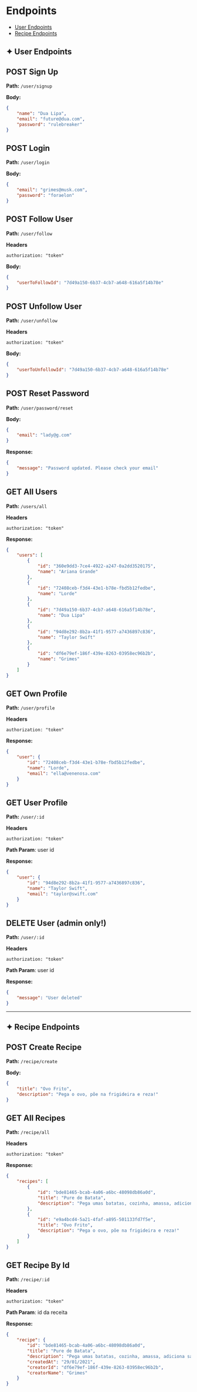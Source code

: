 # Endpoints

- [User Endpoints](#user)
- [Recipe Endpoints](#recipe)

<a id="user"></a>
## ✦ **User Endpoints**

## **POST** Sign Up

**Path:** `/user/signup`

**Body:**

```json
{
    "name": "Dua Lipa",
    "email": "future@dua.com",
    "password": "rulebreaker"
}
```

## **POST** Login

**Path:** `/user/login`

**Body:**

```json
{
    "email": "grimes@musk.com",
    "password": "foraelon"
}
```
## **POST** Follow User

**Path:** `/user/follow`

**Headers**
```
authorization: "token"
```

**Body:**

```json
{
    "userToFollowId": "7d49a150-6b37-4cb7-a648-616a5f14b78e"
}
```

## **POST** Unfollow User

**Path:** `/user/unfollow`

**Headers**
```
authorization: "token"
```

**Body:**

```json
{
    "userToUnfollowId": "7d49a150-6b37-4cb7-a648-616a5f14b78e"
}
```


## **POST** Reset Password

**Path:** `/user/password/reset`

**Body:**

```json
{
    "email": "lady@g.com"
}
```
**Response:**

```json
{
    "message": "Password updated. Please check your email"
}
```


## **GET** All Users
**Path:** `/users/all`

**Headers**
```
authorization: "token"
```

**Response:**

```json
{
    "users": [
        {
            "id": "360e9dd3-7ce4-4922-a247-0a2dd3520175",
            "name": "Ariana Grande"
        },
        {
            "id": "72408ceb-f3d4-43e1-b78e-fbd5b12fedbe",
            "name": "Lorde"
        },
        {
            "id": "7d49a150-6b37-4cb7-a648-616a5f14b78e",
            "name": "Dua Lipa"
        },
        {
            "id": "94d8e292-8b2a-41f1-9577-a7436897c836",
            "name": "Taylor Swift"
        },
        {
            "id": "df6e79ef-186f-439e-8263-03958ec96b2b",
            "name": "Grimes"
        }
    ]
}
```

## **GET** Own Profile
**Path:** `/user/profile`

**Headers**
```
authorization: "token"
```

**Response:**

```json
{
    "user": {
        "id": "72408ceb-f3d4-43e1-b78e-fbd5b12fedbe",
        "name": "Lorde",
        "email": "ella@venenosa.com"
    }
}
```

## **GET** User Profile
**Path:** `/user/:id`

**Headers**

```
authorization: "token"
```

**Path Param**: user id

**Response:**

```json
{
    "user": {
        "id": "94d8e292-8b2a-41f1-9577-a7436897c836",
        "name": "Taylor Swift",
        "email": "taylor@swift.com"
    }
}
```

## **DELETE** User (admin only!)
**Path:** `/user/:id`

**Headers**

```
authorization: "token"
```

**Path Param**: user id

**Response:**

```json
{
    "message": "User deleted"
}
```
----------------
<a id="recipe"></a>
## ✦ Recipe Endpoints


## **POST** Create Recipe

**Path:** `/recipe/create`

**Body:**

```json
{
	"title": "Ovo Frito",
	"description": "Pega o ovo, põe na frigideira e reza!"
}
```

## **GET** All Recipes
**Path:** `/recipe/all`

**Headers**
```
authorization: "token"
```

**Response:**

```json
{
    "recipes": [
        {
            "id": "bde81465-bcab-4a06-a6bc-48098db86a0d",
            "title": "Pure de Batata",
            "description": "Pega umas batatas, cozinha, amassa, adiciona sal e tá pronto!"
        },
        {
            "id": "e9a4bcd4-5a21-4faf-a895-501133fd7f5e",
            "title": "Ovo Frito",
            "description": "Pega o ovo, põe na frigideira e reza!"
        }
    ]
}
```

## **GET** Recipe By Id
**Path:** `/recipe/:id`

**Headers**
```
authorization: "token"
```

**Path Param**: id da receita

**Response:**

```json
{
    "recipe": {
        "id": "bde81465-bcab-4a06-a6bc-48098db86a0d",
        "title": "Pure de Batata",
        "description": "Pega umas batatas, cozinha, amassa, adiciona sal e tá pronto!",
        "createdAt": "29/01/2021",
        "creatorId": "df6e79ef-186f-439e-8263-03958ec96b2b",
        "creatorName": "Grimes"
    }
}
```
